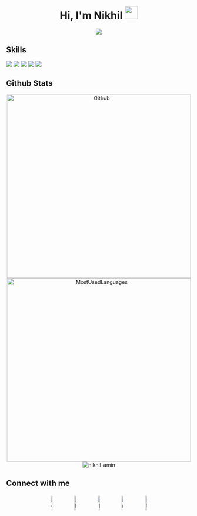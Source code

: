 <h1 align="center">Hi, I'm Nikhil <img src="https://media.giphy.com/media/hvRJCLFzcasrR4ia7z/giphy.gif" width="35"></h1>

<p align="center">
  <a href="https://nikhil-amin.github.io/"><img src="https://readme-typing-svg.herokuapp.com?lines=Computer+Science+Graduate;Full+Stack+Web+Developer;Pencil%20and%20Digital%20Artist;&center=true&width=500&height=50"></a>
</p>

## Skills

![](https://img.shields.io/badge/Angular-informational?style=flat&logo=angular&logoColor=white&color=dd1b16)
![](https://img.shields.io/badge/Java-informational?style=flat&logo=java&logoColor=white&color=5382a1)
![](https://img.shields.io/badge/Spring-informational?style=flat&logo=spring&logoColor=white&color=80ea6e)
![](https://img.shields.io/badge/Python-informational?style=flat&logo=python&logoColor=white&color=306998)
![](https://img.shields.io/badge/PHP-informational?style=flat&logo=php&logoColor=white&color=8993be)


## Github Stats

<p align="center">
    <img alt="Github" width="500px" src="https://github-readme-stats.vercel.app/api?username=nikhil-amin&count_private=true&show_icons=true&custom_title=Github&theme=algolia&bg_color=0,000000,130F40&layout=compact&border_radius=8"/> 
    <br>
    <img alt="MostUsedLanguages" width="500px" src="https://github-readme-stats.vercel.app/api/top-langs/?username=nikhil-amin&count_private=true&theme=algolia&bg_color=0,000000,130F40&layout=compact&border_radius=8&langs_count=20"/>
    <br>
    <img src="https://komarev.com/ghpvc/?username=nikhil-amin8&label=Profile%20views&color=0e75b6&style=plastic" alt="nikhil-amin" />
</p>

## Connect with me

<p align="center">
	<a href="https://github.com/nikhil-amin"><img alt="github" width="10%" style="padding:5px" src="https://img.icons8.com/clouds/100/000000/github.png"/></a>
	<a href="https://www.linkedin.com/in/nikhilamin073/"><img alt="linkedin" width="10%" style="padding:5px" src="https://img.icons8.com/clouds/100/000000/linkedin.png"/></a>
	<a href="https://www.facebook.com/nikhil.amin.73/"><img alt="facebook" width="10%" style="padding:5px" src="https://img.icons8.com/clouds/100/000000/facebook-new.png"/></a>
	<a href="https://www.instagram.com/nikhilamin073/"><img alt="instagram" width="10%" style="padding:5px" src="https://img.icons8.com/clouds/100/000000/instagram.png"/></a>
	<a href="https://twitter.com/nikhilamin073"><img alt="twitter" width="10%" style="padding:5px" src="https://img.icons8.com/clouds/100/000000/twitter.png"/></a>
  <!--<a href=""><img alt="discord" width="10%" style="padding:5px" src="https://img.icons8.com/clouds/100/000000/discord.png"/></a>-->
</p>
